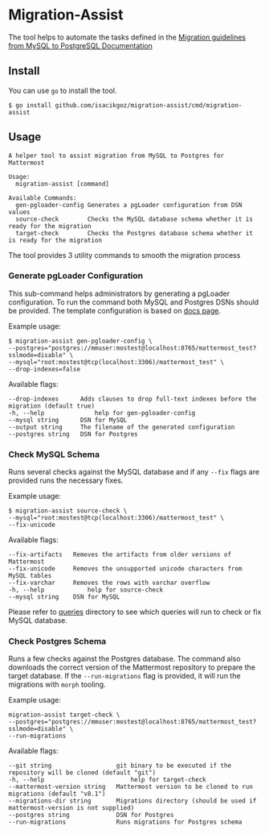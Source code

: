 # Migration-Assist

The tool helps to automate the tasks defined in the [Migration guidelines from MySQL to PostgreSQL Documentation](https://docs.mattermost.com/deploy/postgres-migration.html)

## Install

You can use `go` to install the tool.

```
$ go install github.com/isacikgoz/migration-assist/cmd/migration-assist
```

## Usage

```
A helper tool to assist migration from MySQL to Postgres for Mattermost

Usage:
  migration-assist [command]

Available Commands:
  gen-pgloader-config Generates a pgLoader configuration from DSN values
  source-check        Checks the MySQL database schema whether it is ready for the migration
  target-check        Checks the Postgres database schema whether it is ready for the migration
```

The tool provides 3 utility commands to smooth the migration process

### Generate pgLoader Configuration

This sub-command helps administrators by generating a pgLoader configuration. To run the command both MySQL and Postgres DSNs should be provided. The template configuration is based on [docs page](https://docs.mattermost.com/deploy/postgres-migration.html).

Example usage:

```
$ migration-assist gen-pgloader-config \
--postgres="postgres://mmuser:mostest@localhost:8765/mattermost_test?sslmode=disable" \
--mysql="root:mostest@tcp(localhost:3306)/mattermost_test" \
--drop-indexes=false
```

Available flags:

```
--drop-indexes      Adds clauses to drop full-text indexes before the migration (default true)
-h, --help              help for gen-pgloader-config
--mysql string      DSN for MySQL
--output string     The filename of the generated configuration
--postgres string   DSN for Postgres
```

### Check MySQL Schema

Runs several checks against the MySQL database and if any `--fix` flags are provided runs the necessary fixes.

Example usage:

```
$ migration-assist source-check \
--mysql="root:mostest@tcp(localhost:3306)/mattermost_test" \
--fix-unicode
```

Available flags:

```
--fix-artifacts   Removes the artifacts from older versions of Mattermost
--fix-unicode     Removes the unsupported unicode characters from MySQL tables
--fix-varchar     Removes the rows with varchar overflow
-h, --help            help for source-check
--mysql string    DSN for MySQL
```

Please refer to [queries](queries) directory to see which queries will run to check or fix MySQL database.

### Check Postgres Schema

Runs a few checks against the Postgres database. The command also downloads the correct version of the Mattermost repository to prepare the target database. If the `--run-migrations` flag is provided, it will run the migrations with `morph` tooling.

Example usage:

```
migration-assist target-check \
--postgres="postgres://mmuser:mostest@localhost:8765/mattermost_test?sslmode=disable" \
--run-migrations
```

Available flags:

```
--git string                  git binary to be executed if the repository will be cloned (default "git")
-h, --help                        help for target-check
--mattermost-version string   Mattermost version to be cloned to run migrations (default "v8.1")
--migrations-dir string       Migrations directory (should be used if mattermost-version is not supplied)
--postgres string             DSN for Postgres
--run-migrations              Runs migrations for Postgres schema
```
